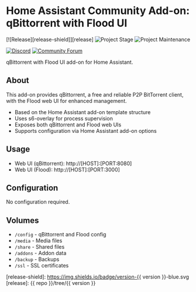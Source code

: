# Home Assistant Community Add-on: qBittorrent with Flood UI

[![Release][release-shield]][release] ![Project Stage][project-stage-shield] ![Project Maintenance][maintenance-shield]

[![Discord][discord-shield]][discord] [![Community Forum][forum-shield]][forum]

qBittorrent with Flood UI add-on for Home Assistant.

## About

This add-on provides qBittorrent, a free and reliable P2P BitTorrent client, with the Flood web UI for enhanced management.

- Based on the Home Assistant add-on template structure
- Uses s6-overlay for process supervision
- Exposes both qBittorrent and Flood web UIs
- Supports configuration via Home Assistant add-on options

## Usage

- Web UI (qBittorrent): http://[HOST]:[PORT:8080]
- Web UI (Flood): http://[HOST]:[PORT:3000]

## Configuration

No configuration required.

## Volumes

- `/config` - qBittorrent and Flood config
- `/media` - Media files
- `/share` - Shared files
- `/addons` - Addon data
- `/backup` - Backups
- `/ssl` - SSL certificates

[discord-shield]: https://img.shields.io/discord/478094546522079232.svg
[discord]: https://discord.me/hassioaddons
[forum-shield]: https://img.shields.io/badge/community-forum-brightgreen.svg
[forum]: https://community.home-assistant.io?u=frenck
[maintenance-shield]: https://img.shields.io/maintenance/yes/2025.svg
[project-stage-shield]: https://img.shields.io/badge/project%20stage-production%20ready-brightgreen.svg

[release-shield]: https://img.shields.io/badge/version-{{ version }}-blue.svg
[release]: {{ repo }}/tree/{{ version }}
